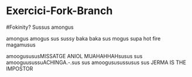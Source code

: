 # Exercici-Fork-Branch
#Fokinity?
Sussus amongus

amongus amogus sus 
sussy baka baka sus
mogus supa hot fire
magamusus

amoogusususMISSATGE ANIOL MUAHAHHAHsusus sus
amooguusussuACHINGA.-.sus sus
amoogususussusus sus JERMA IS THE IMPOSTOR